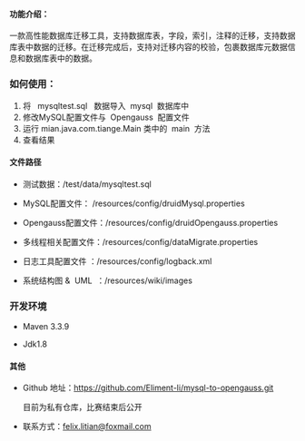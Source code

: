

#### 功能介绍：

一款高性能数据库迁移工具，支持数据库表，字段，索引，注释的迁移，支持数据库表中数据的迁移。在迁移完成后，支持对迁移内容的校验，包裹数据库元数据信息和数据库表中的数据。



### 如何使用：

1. 将 &nbsp;&nbsp;mysqltest.sql &nbsp;&nbsp;数据导入&nbsp;&nbsp;mysql&nbsp;&nbsp;数据库中
2. 修改MySQL配置文件与&nbsp;&nbsp;Opengauss&nbsp;&nbsp;配置文件
3. 运行 mian.java.com.tiange.Main 类中的&nbsp;&nbsp;main&nbsp;&nbsp;方法
4. 查看结果

#### 文件路径

- 测试数据：/test/data/mysqltest.sql



- MySQL配置文件： /resources/config/druidMysql.properties



- Opengauss配置文件：/resources/config/druidOpengauss.properties



- 多线程相关配置文件：/resources/config/dataMigrate.properties

  

- 日志工具配置文件 ：/resources/config/logback.xml

- 系统结构图&nbsp;& &nbsp;UML&nbsp; ：/resources/wiki/images



### 开发环境

- Maven 3.3.9 

- Jdk1.8 

#### 其他

- Github 地址：https://github.com/Eliment-li/mysql-to-opengauss.git

  目前为私有仓库，比赛结束后公开

- 联系方式：felix.litian@foxmail.com

